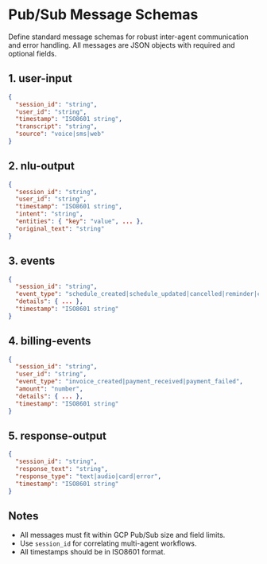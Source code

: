 # Pub/Sub Message Schemas

Define standard message schemas for robust inter-agent communication and error handling. All messages are JSON objects with required and optional fields.

## 1. user-input
```json
{
  "session_id": "string",
  "user_id": "string",
  "timestamp": "ISO8601 string",
  "transcript": "string",
  "source": "voice|sms|web"
}
```

## 2. nlu-output
```json
{
  "session_id": "string",
  "user_id": "string",
  "timestamp": "ISO8601 string",
  "intent": "string",
  "entities": { "key": "value", ... },
  "original_text": "string"
}
```

## 3. events
```json
{
  "session_id": "string",
  "event_type": "schedule_created|schedule_updated|cancelled|reminder|custom",
  "details": { ... },
  "timestamp": "ISO8601 string"
}
```

## 4. billing-events
```json
{
  "session_id": "string",
  "user_id": "string",
  "event_type": "invoice_created|payment_received|payment_failed",
  "amount": "number",
  "details": { ... },
  "timestamp": "ISO8601 string"
}
```

## 5. response-output
```json
{
  "session_id": "string",
  "response_text": "string",
  "response_type": "text|audio|card|error",
  "timestamp": "ISO8601 string"
}
```

## Notes
- All messages must fit within GCP Pub/Sub size and field limits.
- Use `session_id` for correlating multi-agent workflows.
- All timestamps should be in ISO8601 format.
